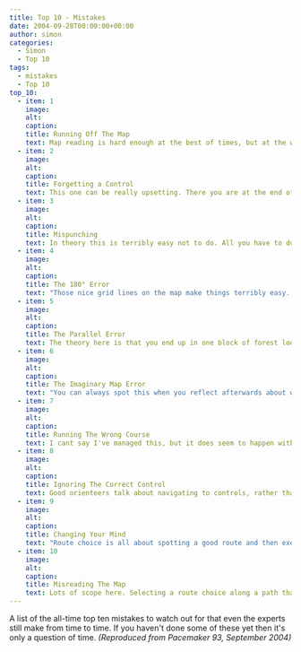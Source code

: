 ```yaml
---
title: Top 10 - Mistakes
date: 2004-09-28T00:00:00+00:00
author: simon
categories:
  - Simon
  - Top 10
tags:
  - mistakes
  - Top 10
top_10:
  - item: 1
    image:
    alt:
    caption:
    title: Running Off The Map
    text: Map reading is hard enough at the best of times, but at the worst of times it gets impossible. Duncan Archer's admission in the last Pacemaker that he ran off the map at the Harvester simply shows that no matter how good you are this will happen to you at some time. You can normally blame the map for this one if it has no distinct boundary, but this fails to explain how I ran off the map across a road without noticing at a JK in the Lake District. I have two personal favourites in this category. I sprinted off the map at an event in Russia whilst  trying to lose the Austrian who was clearly following me. I did manage to lose him whilst off the map, and have never seen him since. And then there was the Scottish 6-Day at Bowhill when four separate LOK M21s ran onwards and upwards after assuming the map stopped at the top of the hill but finding it only really went half way up.
  - item: 2
    image:
    alt:
    caption:
    title: Forgetting a Control
    text: This one can be really upsetting. There you are at the end of a great run and someone tells you that you have left out a control and you are disqualified. At my first JK in Scotland in 1980 leg 3 to 4 was about 100m and leg 4 to 5 was nearly 2.5km. I was so busy looking at route choices that I ran straight past 4 and on into the distance. Luckily I didnt realise this until after I finished since I'm not sure I could have faced running the extra 5km to go back to 4. I did exactly the same thing at a QO Event, planned by  someone who specialised in long legs. He was collecting route choices, and asked me where I had gone since I had done the fastest time for the course. I carefully drew my route on for him, at which point he asked why the line started at control 4 rather than control 5. The results booklet for the event included a selection of route choices, including mine just to widen the embarrassment. Ironically of course the best route choice from 5 to 6 went back through control 4. My only excuse was that it was a master map event (remember them?) and the rain had somewhat smudged my circle for control 5.
  - item: 3
    image:
    alt:
    caption:
    title: Mispunching
    text: In theory this is terribly easy not to do. All you have to do is check the control description. Some people seem to invert this concept and find it terribly easy to do; it's certainly something that can be associated more with some runners than others. The straightforward method is simply not to check the control code and punch at the first control vaguely near where you think it should be. In more complicated situations you could always try blaming the planner, controller, mapper and a whole host of other people for putting two controls too close together or on dubious features. The relevant BOF rules relating to allowable distances between controls (6.2.3 and 6.2.4 for those who need to know these things) are still the cause of much debate. I can honestly say that in well over 1500 events I have only been disqualified for mispunching once, and this clearly fell into the latter category. I punched a last control on a rootstock, which later turned out to be on a knoll about 30 metres away. That's my story anyway.
  - item: 4
    image:
    alt:
    caption:
    title: The 180° Error
    text: "Those nice grid lines on the map make things terribly easy. The arrows point north. So does the arrow on your compass. But in the process of taking the bearing and then following it there is all sorts of scope for getting things a little wrong. You can take your bearing on the map but align it to south rather than north. Or you can take a correct bearing but then run on it with the wrong end of the compass needle aligned to the required direction. Both result in the same outcome: running in exactly the opposite direction to the one you intend. This is a case where being a slow runner can help, since you won't run as far in the wrong direction before you have to turn round and retrace your steps. This is not any real consolation however."
  - item: 5
    image:
    alt:
    caption:
    title: The Parallel Error
    text: The theory here is that you end up in one block of forest looking for your control when you should be in a similar block parallel to the one you are in, where the control really is. This can take a long time to sort out if you are unlucky, especially in southern areas with grid path networks and a dearth of relocating features. Less difficult to excuse was the LOK runner who made a parallel error and managed to run up the parallel wrong hill during a Capricorn mountain orienteering event in the Lake District. What made it worse was that the wrong hill he ran up is known as Little Cockup. Whoops.
  - item: 6
    image:
    alt:
    caption:
    title: The Imaginary Map Error
    text: "You can always spot this when you reflect afterwards about what you were thinking at the time. Let me quote from my thoughts on the way to control 7 at JK Day 1 this year: 'Looks like the marsh coming up. Just need to cross that and follow the path right. Strange, that seems to be a ruined fence Ive just crossed. Nothing shown on the map. I suppose it is fairly indistinct so the mapper must have decided to ignore it. Just keep going for now. (One minute later) Now what is this major path junction doing? Oh dear, I seem to be 300 metres from where I thought I was. And look, theres the marsh I really crossed, and there is the ruined fence I thought the mapper had left off.' Trust the map. Looking at it more often and more carefully also helps in these situations."
  - item: 7
    image:
    alt:
    caption:
    title: Running The Wrong Course
    text: I cant say I've managed this, but it does seem to happen with reasonable regularity. Electronic punching has undoubtedly made it easier to do, since you no longer always have control descriptions to look at to check which course you should be running. Even then the multitude of boxes at a busy start presents all sorts of scope for error. If you're really unlucky it may be several controls, if at all, before you realise what is going on and return to the start for another map.
  - item: 8
    image:
    alt:
    caption:
    title: Ignoring The Correct Control
    text: Good orienteers talk about navigating to controls, rather than finding them. Everything is under control, and luck plays no part. This is the mistake for them. You navigate perfectly over 500m of Scottish contour detail and drop into the small re-entrant just as planned. Wrong control code. Panic. Five minutes of headless chicken act later you finally end up back at the re-entrant and realise it was the right control all along but you had memorised the wrong code. This really is an annoying error. As a variation you could try running confidently straight past a control, knowing it isn't yours, only to come back later when it turns out that it is yours. This is particularly recommended to those who are short-sighted enough not to be able to read the control codes from more than five metres away.
  - item: 9
    image:
    alt:
    caption:
    title: Changing Your Mind
    text: "Route choice is all about spotting a good route and then executing it well. The cunning planner will aim to offer you two or more sensible options. The good orienteer plans ahead and will have spotted the route choice leg early. You can then spend half the course worrying about which way to go, and eventually get to the point where you need to commit yourself. Tip number one: if you can't work out which route choice is best just get on and do one of them well. Tip two: do not get 200m into your route choice and then start thinking about how you should really have gone the other way. Tip three: whatever you do, do not get 300m into the leg and decide the other route really was better, and then do some sort of half and half route choice. This inevitably ends up being a) longer, b) hillier and c) slower  than any of the other options you considered in the first place."
  - item: 10
    image:
    alt:
    caption:
    title: Misreading The Map
    text: Lots of scope here. Selecting a route choice along a path that turns out to be a magnetic north line is quite a favourite, and can lead to hours of fun when you can't find the path junction. For maps with blue magnetic north lines simply change paths to streams. Getting up and down mixed up is also a good one to try. Many's the time I've looked forward to the nice downhill section for a quick breather, only to find it's a nightmare climb. Funny how the reverse is so much less common. Then what about not noticing the uncrossable fence, or overlooking the band of impenetrable fight. To be honest this mistake is nearly always associated with not looking at the map enough. The one case I can think of where this wasn't the case was a DEVON National Event at Plym Forest. A nameless orienteer managed to navigate a significant way around his course, including punching a control on a pond, before being confronted by a major river that wasnt marked on his map. This wasn't so much his error in misreading the map; rather it was because there was no blue printed on his map at all.
---
```


A list of the all-time top ten mistakes to watch out for that even the experts still make from time to time. If you haven't done some of these yet then it's only a question of time. _(Reproduced from Pacemaker 93, September 2004)_

<!--more-->
